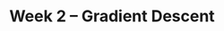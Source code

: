 ---
    title: Week 2 – Gradient Descent
    weekNumber: 2
    days:
      - date: 2023-4-10
        events:
          "**LEC 1**{: .label .label-lecture } (coming soon)":
      - date: 2023-4-12
        events:
          "**LEC 2**{: .label .label-lecture } (coming soon)":
          "**GW 1**{: .label .label-disc } (coming soon)":
      - date: 2023-4-14
        events:
          "**LEC 3**{: .label .label-lecture } (coming soon)":
---